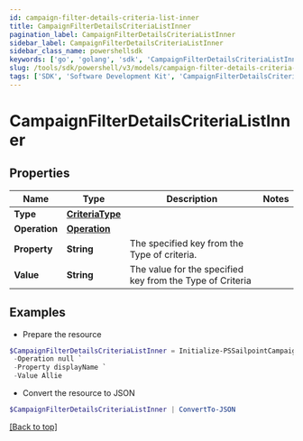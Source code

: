 ```yaml
---
id: campaign-filter-details-criteria-list-inner
title: CampaignFilterDetailsCriteriaListInner
pagination_label: CampaignFilterDetailsCriteriaListInner
sidebar_label: CampaignFilterDetailsCriteriaListInner
sidebar_class_name: powershellsdk
keywords: ['go', 'golang', 'sdk', 'CampaignFilterDetailsCriteriaListInner'] 
slug: /tools/sdk/powershell/v3/models/campaign-filter-details-criteria-list-inner
tags: ['SDK', 'Software Development Kit', 'CampaignFilterDetailsCriteriaListInner']
---
```



# CampaignFilterDetailsCriteriaListInner

## Properties

Name | Type | Description | Notes
------------ | ------------- | ------------- | -------------
**Type** |  [**CriteriaType**](criteria-type) |  | 
**Operation** |  [**Operation**](operation) |  | 
**Property** |  **String** | The specified key from the Type of criteria. | 
**Value** |  **String** | The value for the specified key from the Type of Criteria | 

## Examples

- Prepare the resource
```powershell
$CampaignFilterDetailsCriteriaListInner = Initialize-PSSailpointCampaignFilterDetailsCriteriaListInner  -Type null `
 -Operation null `
 -Property displayName `
 -Value Allie
```

- Convert the resource to JSON
```powershell
$CampaignFilterDetailsCriteriaListInner | ConvertTo-JSON
```


[[Back to top]](#) 

